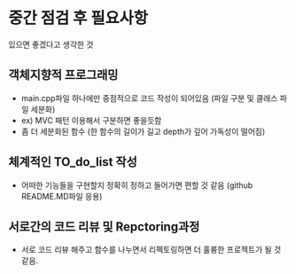 # 중간 점검 후 필요사항

있으면 좋겠다고 생각한 것
## 객체지향적 프로그래밍
- main.cpp파일 하나에만 중점적으로 코드 작성이 되어있음 (파일 구분 및 클래스 파일 세분화)
- ex) MVC 패턴 이용해서 구분하면 좋을듯함
- 좀 더 세분화된 함수 (한 함수의 길이가 길고 depth가 깊어 가독성이 떨어짐)

## 체계적인 TO_do_list 작성
- 어떠한 기능들을 구현할지 정확히 정하고 들어가면 편할 것 같음 (github README.MD파일 응용)

## 서로간의 코드 리뷰 및 Repctoring과정
- 서로 코드 리뷰 해주고 함수를 나누면서 리펙토링하면 더 훌륭한 프로젝트가 될 것 같음.
